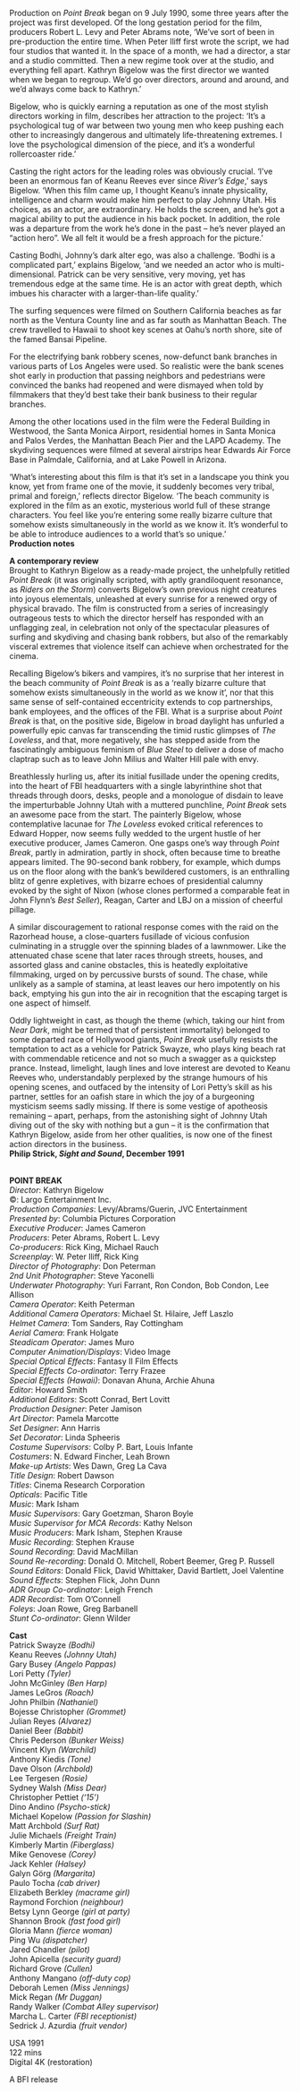 
Production on _Point Break_ began on 9 July 1990, some three years after the project was first developed. Of the long gestation period for the film, producers Robert L. Levy and Peter Abrams note, ‘We’ve sort of been in pre-production the entire time. When Peter lliff first wrote the script, we had four studios that wanted it. In the space of a month, we had a director, a star and a studio committed. Then a new regime took over at the studio, and everything fell apart. Kathryn Bigelow was the first director we wanted when we began to regroup. We’d go over directors, around and around, and we’d always come back to Kathryn.’

Bigelow, who is quickly earning a reputation as one of the most stylish directors working in film, describes her attraction to the project: ‘It’s a psychological tug of war between two young men who keep pushing each other to increasingly dangerous and ultimately life-threatening extremes. I love the psychological dimension of the piece, and it’s a wonderful rollercoaster ride.’

Casting the right actors for the leading roles was obviously crucial. ‘I’ve been an enormous fan of Keanu Reeves ever since _River’s Edge_,’ says Bigelow. ‘When this film came up, I thought Keanu’s innate physicality, intelligence and charm would make him perfect to play Johnny Utah. His choices, as an actor, are extraordinary. He holds the screen, and he’s got a magical ability to put the audience in his back pocket. In addition, the role was a departure from the work he’s done in the past – he’s never played an “action hero”. We all felt it would be a fresh approach for the picture.’

Casting Bodhi, Johnny’s dark alter ego, was also a challenge. ‘Bodhi is a complicated part,’ explains Bigelow, ‘and we needed an actor who is multi-dimensional. Patrick can be very sensitive, very moving, yet has tremendous edge at the same time. He is an actor with great depth, which imbues his character with a larger-than-life quality.’

The surfing sequences were filmed on Southern California beaches as far north as the Ventura County line and as far south as Manhattan Beach. The crew travelled to Hawaii to shoot key scenes at Oahu’s north shore, site of the famed Bansai Pipeline.

For the electrifying bank robbery scenes, now-defunct bank branches in various parts of Los Angeles were used. So realistic were the bank scenes shot early in production that passing neighbors and pedestrians were convinced the banks had reopened and were dismayed when told by filmmakers that they’d best take their bank business to their regular branches.

Among the other locations used in the film were the Federal Building in Westwood, the Santa Monica Airport, residential homes in Santa Monica and Palos Verdes, the Manhattan Beach Pier and the LAPD Academy. The skydiving sequences were filmed at several airstrips hear Edwards Air Force Base in Palmdale, California, and at Lake Powell in Arizona.

‘What’s interesting about this film is that it’s set in a landscape you think you know, yet from frame one of the movie, it suddenly becomes very tribal, primal and foreign,’ reflects director Bigelow. ‘The beach community is explored in the film as an exotic, mysterious world full of these strange characters. You feel like you’re entering some really bizarre culture that somehow exists simultaneously in the world as we know it. It’s wonderful to be able to introduce audiences to a world that’s so unique.’  
**Production notes**

**A contemporary review**  
Brought to Kathryn Bigelow as a ready-made project, the unhelpfully retitled _Point Break_ (it was originally scripted, with aptly grandiloquent resonance, as _Riders on the Storm_) converts Bigelow’s own previous night creatures into joyous elementals, unleashed at every sunrise for a renewed orgy of physical bravado. The film is constructed from a series of increasingly outrageous tests to which the director herself has responded with an unflagging zeal, in celebration not only of the spectacular pleasures of surfing and skydiving and chasing bank robbers, but also of the remarkably visceral extremes that violence itself can achieve when orchestrated for the cinema.

Recalling Bigelow’s bikers and vampires, it’s no surprise that her interest in the beach community of _Point Break_ is as a ‘really bizarre culture that somehow exists simultaneously in the world as we know it’, nor that this same sense of self-contained eccentricity extends to cop partnerships, bank employees, and the offices of the FBI. What is a surprise about _Point Break_ is that, on the positive side, Bigelow in broad daylight has unfurled a powerfully epic canvas far transcending the timid rustic glimpses of _The Loveless_, and that, more negatively, she has stepped aside from the fascinatingly ambiguous feminism of _Blue Steel_ to deliver a dose of macho claptrap such as to leave John Milius and Walter Hill pale with envy.

Breathlessly hurling us, after its initial fusillade under the opening credits, into the heart of FBI headquarters with a single labyrinthine shot that threads through doors, desks, people and a monologue of disdain to leave the imperturbable Johnny Utah with a muttered punchline, _Point Break_ sets an awesome pace from the start. The painterly Bigelow, whose contemplative lacunae for _The Loveless_ evoked critical references to Edward Hopper, now seems fully wedded to the urgent hustle of her executive producer, James Cameron. One gasps one’s way through _Point Break_, partly in admiration, partly in shock, often because time to breathe appears limited. The 90-second bank robbery, for example, which dumps us on the floor along with the bank’s bewildered customers, is an enthralling blitz of genre expletives, with bizarre echoes of presidential calumny evoked by the sight of Nixon (whose clones performed a comparable feat in John Flynn’s _Best Seller_), Reagan, Carter and LBJ on a mission of cheerful pillage.

A similar discouragement to rational response comes with the raid on the Razorhead house, a close-quarters fusillade of vicious confusion culminating in a struggle over the spinning blades of a lawnmower. Like the attenuated chase scene that later races through streets, houses, and assorted glass and canine obstacles, this is heatedly exploitative filmmaking, urged on by percussive bursts of sound. The chase, while unlikely as a sample of stamina, at least leaves our hero impotently on his back, emptying his gun into the air in recognition that the escaping target is one aspect of himself.

Oddly lightweight in cast, as though the theme (which, taking our hint from _Near Dark_, might be termed that of persistent immortality) belonged to some departed race of Hollywood giants, _Point Break_ usefully resists the temptation to act as a vehicle for Patrick Swayze, who plays king beach rat with commendable reticence and not so much a swagger as a quickstep prance. Instead, limelight, laugh lines and love interest are devoted to Keanu Reeves who, understandably perplexed by the strange humours of his opening scenes, and outfaced by the intensity of Lori Petty’s skill as his partner, settles for an oafish stare in which the joy of a burgeoning mysticism seems sadly missing.  If there is some vestige of apotheosis remaining – apart, perhaps, from the astonishing sight of Johnny Utah diving out of the sky with nothing but a gun – it is the confirmation that Kathryn Bigelow, aside from her other qualities, is now one of the finest action directors in the business.  
**Philip Strick, _Sight and Sound_, December 1991**
<br><br>

**POINT BREAK**  
_Director_: Kathryn Bigelow  
©: Largo Entertainment Inc.  
_Production Companies_: Levy/Abrams/Guerin,  JVC Entertainment  
_Presented by_: Columbia Pictures Corporation  
_Executive Producer_: James Cameron  
_Producers_: Peter Abrams, Robert L. Levy  
_Co-producers_: Rick King, Michael Rauch  
_Screenplay_: W. Peter Iliff, Rick King  
_Director of Photography_: Don Peterman  
_2nd Unit Photographer_: Steve Yaconelli  
_Underwater Photography_: Yuri Farrant,  Ron Condon, Bob Condon, Lee Allison  
_Camera Operator_: Keith Peterman  
_Additional Camera Operators_:  Michael St. Hilaire, Jeff Laszlo  
_Helmet Camera_: Tom Sanders, Ray Cottingham  
_Aerial Camera_: Frank Holgate  
_Steadicam Operator_: James Muro  
_Computer Animation/Displays_: Video Image  
_Special Optical Effects_: Fantasy II Film Effects  
_Special Effects Co-ordinator_: Terry Frazee  
_Special Effects (Hawaii)_: Donavan Ahuna,  Archie Ahuna  
_Editor_: Howard Smith  
_Additional Editors_: Scott Conrad, Bert Lovitt  
_Production Designer_: Peter Jamison  
_Art Director_: Pamela Marcotte  
_Set Designer_: Ann Harris  
_Set Decorator_: Linda Spheeris  
_Costume Supervisors_: Colby P. Bart, Louis Infante  
_Costumers_: N. Edward Fincher, Leah Brown  
_Make-up Artists_: Wes Dawn, Greg La Cava  
_Title Design_: Robert Dawson  
_Titles_: Cinema Research Corporation  
_Opticals_: Pacific Title  
_Music_: Mark Isham  
_Music Supervisors_: Gary Goetzman, Sharon Boyle  
_Music Supervisor for MCA Records_: Kathy Nelson  
_Music Producers_: Mark Isham, Stephen Krause  
_Music Recording_: Stephen Krause  
_Sound Recording_: David MacMillan  
_Sound Re-recording_: Donald O. Mitchell,  Robert Beemer, Greg P. Russell  
_Sound Editors_: Donald Flick, David Whittaker,  David Bartlett, Joel Valentine  
_Sound Effects_: Stephen Flick, John Dunn  
_ADR Group Co-ordinator_: Leigh French  
_ADR Recordist_: Tom O’Connell  
_Foleys_: Joan Rowe, Greg Barbanell  
_Stunt Co-ordinator_: Glenn Wilder  

**Cast**  
Patrick Swayze _(Bodhi)_  
Keanu Reeves _(Johnny Utah)_  
Gary Busey _(Angelo Pappas)_  
Lori Petty _(Tyler)_  
John McGinley _(Ben Harp)_  
James LeGros _(Roach)_  
John Philbin _(Nathaniel)_  
Bojesse Christopher _(Grommet)_  
Julian Reyes _(Alvarez)_  
Daniel Beer _(Babbit)_  
Chris Pederson _(Bunker Weiss)_  
Vincent Klyn _(Warchild)_  
Anthony Kiedis _(Tone)_  
Dave Olson _(Archbold)_  
Lee Tergesen _(Rosie)_  
Sydney Walsh _(Miss Dear)_  
Christopher Pettiet _(‘15’)_  
Dino Andino _(Psycho-stick)_  
Michael Kopelow _(Passion for Slashin)_  
Matt Archbold _(Surf Rat)_  
Julie Michaels _(Freight Train)_  
Kimberly Martin _(Fiberglass)_  
Mike Genovese _(Corey)_  
Jack Kehler _(Halsey)_  
Galyn Görg _(Margarita)_  
Paulo Tocha _(cab driver)_  
Elizabeth Berkley _(macrame girl)_  
Raymond Forchion _(neighbour)_  
Betsy Lynn George _(girl at party)_  
Shannon Brook _(fast food girl)_  
Gloria Mann _(fierce woman)_  
Ping Wu _(dispatcher)_  
Jared Chandler _(pilot)_  
John Apicella _(security guard)_  
Richard Grove _(Cullen)_  
Anthony Mangano _(off-duty cop)_  
Deborah Lemen _(Miss Jennings)_  
Mick Regan _(Mr Duggan)_  
Randy Walker _(Combat Alley supervisor)_  
Marcha L. Carter _(FBI receptionist)_  
Sedrick J. Azurdia _(fruit vendor)_

USA 1991  
122 mins  
Digital 4K (restoration)

A BFI release
<br><br>
<!--stackedit_data:
eyJoaXN0b3J5IjpbLTE1ODE5NzcwMDJdfQ==
-->